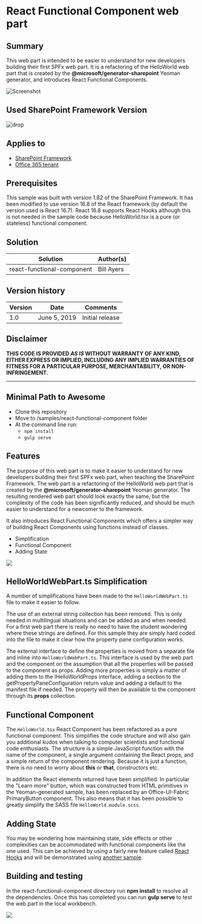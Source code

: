 # React Functional Component web part

## Summary

This web part is intended to be easier to understand for new developers building their first SPFx web part. It is a refactoring of the HelloWorld web part that is created by the **@microsoft/generator-sharepoint** Yeoman generator, and introduces React Functional Components.

![Screenshot](Screenshot.png "Screenshot - nothing to see here, move along")

## Used SharePoint Framework Version

![drop](https://img.shields.io/badge/SPFx-1.8.2-green.svg)

## Applies to

* [SharePoint Framework](https://docs.microsoft.com/sharepoint/dev/spfx/sharepoint-framework-overview)
* [Office 365 tenant](https://docs.microsoft.com/sharepoint/dev/spfx/set-up-your-development-environment)

## Prerequisites

This sample was built with version 1.82 of the SharePoint Framework. It has been modified to use version 16.8 of the React framework (by default the version used is React 16.7). React 16.8 supports React Hooks although this is not needed in the sample code because HelloWorld.tsx is a pure (or stateless) functional component.

## Solution

Solution|Author(s)
--------|---------
react-functional-component | Bill Ayers

## Version history

Version|Date|Comments
-------|----|--------
1.0|June 5, 2019|Initial release

## Disclaimer

**THIS CODE IS PROVIDED *AS IS* WITHOUT WARRANTY OF ANY KIND, EITHER EXPRESS OR IMPLIED, INCLUDING ANY IMPLIED WARRANTIES OF FITNESS FOR A PARTICULAR PURPOSE, MERCHANTABILITY, OR NON-INFRINGEMENT.**

---

## Minimal Path to Awesome

* Clone this repository
* Move to /samples/react-functional-component folder
* At the command line run:
  * `npm install`
  * `gulp serve`

## Features

The purpose of this web part is to make it easier to understand for new developers building their first SPFx web part, when teaching the SharePoint Framework. The web part is a refactoring of the HelloWorld web part that is created by the **@microsoft/generator-sharepoint** Yeoman generator. The resulting rendered web part should look exactly the same, but the complexity of the code has been significantly reduced, and should be much easier to understand for a newcomer to the framework. 

It also introduces React Functional Components which offers a simpler way of building React Components using functions instead of classes.

* Simplification
* Functional Component
* Adding State

<img src="https://telemetry.sharepointpnp.com/sp-dev-fx-webparts/samples/react-functional-component" />

## HelloWorldWebPart.ts Simplification

A number of simplifications have been made to the `HelloWorldWebPart.ts` file to make it easier to follow. 

The use of an external string collection has been removed. This is only needed in multilingual situations and can be added as and when needed. For a first web part there is really no need to have the student wondering where these strings are defined. For this sample they are simply hard coded into the file to make it clear how the property pane configuration works.

The external interface to define the properties is moved from a separate file and inline into `HelloWorldWebPart.ts`. This interface is used by the web part and the component on the assumption that all the properties will be passed to the component as props. Adding more properties is simply a matter of adding them to the IHelloWorldProps interface, adding a section to the getPropertyPaneConfiguration return value and adding a default to the manifest file if needed. The property will then be available to the component through its **props** collection.

## Functional Component

The `HelloWorld.tsx` React Component has been refactored as a pure functional component. This simplifies the code structure and will also gain you additional kudos when talking to computer scientists and functional code enthusiasts. The structure is a simple JavaScript function with the name of the component, a single argument containing the React props, and a simple return of the component rendering. Because it is just a function, there is no need to worry about **this** or **that**, constructors etc.

In addition the React elements returned have been simplified. In particular the "Learn more" button, which was constructed from HTML primitives in the Yeoman-generated sample, has been replaced by an Office-UI-Fabric PrimaryButton component. This also means that it has been possible to greatly simplify the SASS file `HelloWorld.module.scss`.

## Adding State

You may be wondering how maintaining state, side effects or other complexities can be accommodated with functional components like the one used. This can be achieved by using a fairly new feature called [React Hooks](https://reactjs.org/docs/hooks-intro.html) and will be demonstrated using [another sample](https://github.com/pnp/sp-dev-fx-webparts/tree/main/samples/react-functional-stateful-component).

## Building and testing

In the react-functional-component directory run **npm install** to resolve all the dependencies. Once this has completed you can run **gulp serve** to test the web part in the local workbench.

<img src="https://telemetry.sharepointpnp.com/sp-dev-fx-webparts/samples/react-functional-component" />

